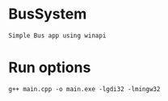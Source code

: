 # BusSystem
    Simple Bus app using winapi

# Run options
    g++ main.cpp -o main.exe -lgdi32 -lmingw32
